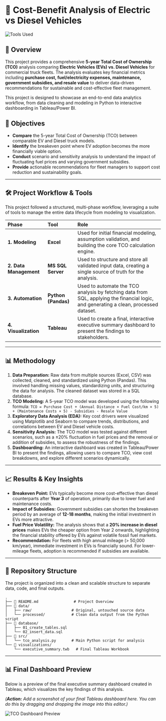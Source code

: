 # 🚛 Cost-Benefit Analysis of Electric vs Diesel Vehicles
![Tools Used](https://img.shields.io/badge/Tools-Excel%20%7C%20SQL%20%7C%20Python%20%7C%20Tableau-blue)
## 📖 Overview

This project provides a comprehensive **5-year Total Cost of Ownership (TCO)** analysis comparing **Electric Vehicles (EVs) vs. Diesel Vehicles** for commercial truck fleets. The analysis evaluates key financial metrics including **purchase cost, fuel/electricity expenses, maintenance, government subsidies, and resale value** to deliver data-driven recommendations for sustainable and cost-effective fleet management.

This project is designed to showcase an end-to-end data analytics workflow, from data cleaning and modeling in Python to interactive dashboarding in Tableau/Power BI.

## 🎯 Objectives

-   **Compare** the 5-year Total Cost of Ownership (TCO) between comparable EV and Diesel truck models.
-   **Identify** the breakeven point where EV adoption becomes the more financially viable option.
-   **Conduct** scenario and sensitivity analysis to understand the impact of fluctuating fuel prices and varying government subsidies.
-   **Provide** actionable recommendations for fleet managers to support cost reduction and sustainability goals.

---

## 🛠️ Project Workflow & Tools

This project followed a structured, multi-phase workflow, leveraging a suite of tools to manage the entire data lifecycle from modeling to visualization.

| Phase | Tool | Role |
| :--- | :--- | :--- |
| **1. Modeling** | **Excel** | Used for initial financial modeling, assumption validation, and building the core TCO calculation engine. |
| **2. Data Management**| **MS SQL Server** | Used to structure and store all validated input data, creating a single source of truth for the analysis. |
| **3. Automation** | **Python (Pandas)** | Used to automate the TCO analysis by fetching data from SQL, applying the financial logic, and generating a clean, processed dataset. |
| **4. Visualization** | **Tableau** | Used to create a final, interactive executive summary dashboard to present the findings to stakeholders. |

---

## 📊 Methodology

1.  **Data Preparation:** Raw data from multiple sources (Excel, CSV) was collected, cleaned, and standardized using Python (Pandas). This involved handling missing values, standardizing units, and structuring the data for analysis. The cleaned dataset was stored in a SQL database.
2.  **TCO Modeling:** A 5-year TCO model was developed using the following formula:
    `TCO = Purchase Cost + (Annual Distance × Fuel Cost/km × 5) + (Maintenance Costs × 5) - Subsidies - Resale Value`
3.  **Exploratory Data Analysis (EDA):** Key cost drivers were visualized using Matplotlib and Seaborn to compare trends, distributions, and correlations between EV and Diesel vehicle costs.
4.  **Sensitivity Analysis:** The TCO model was tested against different scenarios, such as a ±20% fluctuation in fuel prices and the removal or addition of subsidies, to assess the robustness of the findings.
5.  **Dashboarding:** An interactive dashboard was created in Tableau/Power BI to present the findings, allowing users to compare TCO, view cost breakdowns, and explore different scenarios dynamically.

---

## 📈 Results & Key Insights

-   **Breakeven Point:** EVs typically become more cost-effective than diesel counterparts after **Year 3** of operation, primarily due to lower fuel and maintenance costs.
-   **Impact of Subsidies:** Government subsidies can shorten the breakeven period by an average of **12-18 months**, making the initial investment in EVs more attractive.
-   **Fuel Price Volatility:** The analysis shows that a **20% increase in diesel prices** makes EVs the cheaper option from Year 2 onwards, highlighting the financial stability offered by EVs against volatile fossil fuel markets.
-   **Recommendation:** For fleets with high annual mileage (> 50,000 km/year), immediate investment in EVs is financially sound. For lower-mileage fleets, adoption is recommended if subsidies are available.

---

## 📂 Repository Structure

The project is organized into a clean and scalable structure to separate data, code, and final outputs.

```
.
├── 📄 README.md                # Project Overview
├── 📂 data/
│   ├── raw/                  # Original, untouched source data
│   └── processed/            # Clean data output from the Python script
├── 📂 database/
│   ├── 01_create_tables.sql
│   └── 02_insert_data.sql
├── 📂 src/
│   └── tco_analysis.py       # Main Python script for analysis
└── 📂 visualizations/
    └── executive_summary.twb   # Final Tableau Workbook
```

---

## 📊 Final Dashboard Preview

Below is a preview of the final executive summary dashboard created in Tableau, which visualizes the key findings of this analysis.

*(**Action:** Add a screenshot of your final Tableau dashboard here. You can do this by dragging and dropping the image into this editor.)*

![TCO Dashboard Preview](https://via.placeholder.com/800x400.png?text=Paste+Your+Dashboard+Screenshot+Here)

